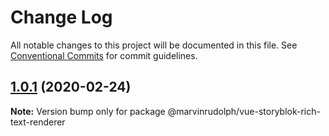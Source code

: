 # Change Log

All notable changes to this project will be documented in this file.
See [Conventional Commits](https://conventionalcommits.org) for commit guidelines.

## [1.0.1](https://github.com/MarvinRudolph/storyblok-rich-text-renderer/compare/@marvinrudolph/vue-storyblok-rich-text-renderer@1.0.2...@marvinrudolph/vue-storyblok-rich-text-renderer@1.0.1) (2020-02-24)

**Note:** Version bump only for package @marvinrudolph/vue-storyblok-rich-text-renderer
